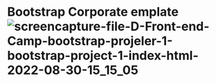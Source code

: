 # Bootstrap Corporate emplate![screencapture-file-D-Front-end-Camp-bootstrap-projeler-1-bootstrap-project-1-index-html-2022-08-30-15_15_05](https://user-images.githubusercontent.com/81925500/187434747-8a2766af-7dad-4ee3-81fd-1629f7571caf.png)
